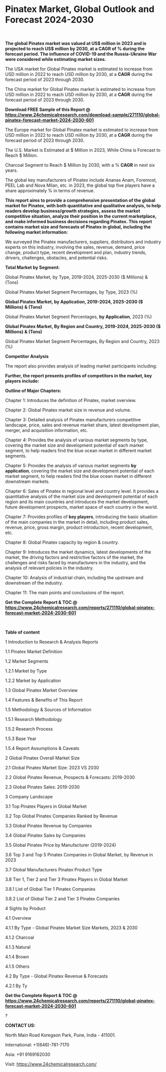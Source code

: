 <h1>Pinatex Market, Global Outlook and Forecast 2024-2030</h1><br/><p><strong>The global Pinatex market was valued at US$ million in 2023 and is projected to reach US$ million by 2030, at a <strong>CAGR</strong> of % during the forecast period. The influence of COVID-19 and the Russia-Ukraine War were considered while estimating market sizes.</strong></p>
 
 
 
 <p>The USA market for Global Pinatex market is estimated to increase from USD million in 2022 to reach USD million by 2030, at a <strong>CAGR</strong> during the forecast period of 2023 through 2030.</p>
 
 
 
 <p>The China market for Global Pinatex market is estimated to increase from USD million in 2022 to reach USD million by 2030, at a <strong>CAGR</strong> during the forecast period of 2023 through 2030.</p>
 
 
 
 <div><b>Download FREE Sample of this Report @ <a href="https://www.24chemicalresearch.com/download-sample/271110/global-pinatex-forecast-market-2024-2030-601">https://www.24chemicalresearch.com/download-sample/271110/global-pinatex-forecast-market-2024-2030-601</a></b></div>
 
 
 
 <p>The Europe market for Global Pinatex market is estimated to increase from USD million in 2022 to reach USD million by 2030, at a <strong>CAGR</strong> during the forecast period of 2023 through 2030.</p>
 
 
 
 <p>The U.S. Market is Estimated at $ Million in 2023, While China is Forecast to Reach $ Million.</p>
 
 
 
 <p>Charcoal Segment to Reach $ Million by 2030, with a % <strong>CAGR</strong> in next six years.</p>
 
 
 
 <p>The global key manufacturers of Pinatex include Ananas Anam, Foremost, PEEL Lab and Nova Milan, etc. in 2023, the global top five players have a share approximately % in terms of revenue.</p>
 
 
 
 <p><strong>This report aims to provide a comprehensive presentation of the global market for Pinatex, with both quantitative and qualitative analysis, to help readers develop business/growth strategies, assess the market competitive situation, analyze their position in the current marketplace, and make informed business decisions regarding Pinatex. This report contains market size and forecasts of Pinatex in global, including the following market information:</strong></p>
 
 
 
 <p>We surveyed the Pinatex manufacturers, suppliers, distributors and industry experts on this industry, involving the sales, revenue, demand, price change, product type, recent development and plan, industry trends, drivers, challenges, obstacles, and potential risks.</p>
 
 
 
 <p><strong>Total Market by Segment:</strong></p>
 
 
 
 <p>Global Pinatex Market, by Type, 2019-2024, 2025-2030 ($ Millions) & (Tons)</p>
 
 
 
 <p>Global Pinatex Market Segment Percentages, by Type, 2023 (%)</p>
 
 
 
 <p><strong>Global Pinatex Market, <strong>by Application</strong>, 2019-2024, 2025-2030 ($ Millions) & (Tons)</strong></p>
 
 
 
 <p>Global Pinatex Market Segment Percentages, <strong>by Application</strong>, 2023 (%)</p>
 
 
 
 <p><strong>Global Pinatex Market, By Region and Country, 2019-2024, 2025-2030 ($ Millions) & (Tons)</strong></p>
 
 
 
 <p>Global Pinatex Market Segment Percentages, By Region and Country, 2023 (%)</p>
 
 
 
 <p><strong>Competitor Analysis</strong></p>
 
 
 
 <p>The report also provides analysis of leading market participants including:</p>
 
 
 
 <p><strong>Further, the report presents profiles of competitors in the market, <strong>key players</strong> include:</strong></p>
 
 
 
 <p><strong>Outline of Major Chapters:</strong></p>
 
 
 
 <p>Chapter 1: Introduces the definition of Pinatex, market overview.</p>
 
 
 
 <p>Chapter 2: Global Pinatex market size in revenue and volume.</p>
 
 
 
 <p>Chapter 3: Detailed analysis of Pinatex manufacturers competitive landscape, price, sales and revenue market share, latest development plan, merger, and acquisition information, etc.</p>
 
 
 
 <p>Chapter 4: Provides the analysis of various market segments by type, covering the market size and development potential of each market segment, to help readers find the blue ocean market in different market segments.</p>
 
 
 
 <p>Chapter 5: Provides the analysis of various market segments <strong>by application</strong>, covering the market size and development potential of each market segment, to help readers find the blue ocean market in different downstream markets.</p>
 
 
 
 <p>Chapter 6: Sales of Pinatex in regional level and country level. It provides a quantitative analysis of the market size and development potential of each region and its main countries and introduces the market development, future development prospects, market space of each country in the world.</p>
 
 
 
 <p>Chapter 7: Provides profiles of <strong>key players</strong>, introducing the basic situation of the main companies in the market in detail, including product sales, revenue, price, gross margin, product introduction, recent development, etc.</p>
 
 
 
 <p>Chapter 8: Global Pinatex capacity by region & country.</p>
 
 
 
 <p>Chapter 9: Introduces the market dynamics, latest developments of the market, the driving factors and restrictive factors of the market, the challenges and risks faced by manufacturers in the industry, and the analysis of relevant policies in the industry.</p>
 
 
 
 <p>Chapter 10: Analysis of industrial chain, including the upstream and downstream of the industry.</p>
 
 
 
 <p>Chapter 11: The main points and conclusions of the report.</p>
 
 
 
 <div><b>Get the Complete Report & TOC @ <a href="https://www.24chemicalresearch.com/reports/271110/global-pinatex-forecast-market-2024-2030-601">https://www.24chemicalresearch.com/reports/271110/global-pinatex-forecast-market-2024-2030-601</a></b></div>
 
 
 
 <p><br />
 
 <b>Table of content</b></p>
 
 
 
 <p>1 Introduction to Research & Analysis Reports<br />
 
 1.1 Pinatex Market Definition<br />
 
 1.2 Market Segments<br />
 
 1.2.1 Market by Type<br />
 
 1.2.2 Market by Application<br />
 
 1.3 Global Pinatex Market Overview<br />
 
 1.4 Features & Benefits of This Report<br />
 
 1.5 Methodology & Sources of Information<br />
 
 1.5.1 Research Methodology<br />
 
 1.5.2 Research Process<br />
 
 1.5.3 Base Year<br />
 
 1.5.4 Report Assumptions & Caveats<br />
 
 2 Global Pinatex Overall Market Size<br />
 
 2.1 Global Pinatex Market Size: 2023 VS 2030<br />
 
 2.2 Global Pinatex Revenue, Prospects & Forecasts: 2019-2030<br />
 
 2.3 Global Pinatex Sales: 2019-2030<br />
 
 3 Company Landscape<br />
 
 3.1 Top Pinatex Players in Global Market<br />
 
 3.2 Top Global Pinatex Companies Ranked by Revenue<br />
 
 3.3 Global Pinatex Revenue by Companies<br />
 
 3.4 Global Pinatex Sales by Companies<br />
 
 3.5 Global Pinatex Price by Manufacturer (2019-2024)<br />
 
 3.6 Top 3 and Top 5 Pinatex Companies in Global Market, by Revenue in 2023<br />
 
 3.7 Global Manufacturers Pinatex Product Type<br />
 
 3.8 Tier 1, Tier 2 and Tier 3 Pinatex Players in Global Market<br />
 
 3.8.1 List of Global Tier 1 Pinatex Companies<br />
 
 3.8.2 List of Global Tier 2 and Tier 3 Pinatex Companies<br />
 
 4 Sights by Product<br />
 
 4.1 Overview<br />
 
 4.1.1 By Type - Global Pinatex Market Size Markets, 2023 & 2030<br />
 
 4.1.2 Charcoal<br />
 
 4.1.3 Natural<br />
 
 4.1.4 Brown<br />
 
 4.1.5 Others<br />
 
 4.2 By Type - Global Pinatex Revenue & Forecasts<br />
 
 4.2.1 By Ty</p>
 
 
 
 <div><b>Get the Complete Report & TOC @ <a href="https://www.24chemicalresearch.com/reports/271110/global-pinatex-forecast-market-2024-2030-601">https://www.24chemicalresearch.com/reports/271110/global-pinatex-forecast-market-2024-2030-601</a></b></div>
 
 
 
 <p>? </p>
 
 
 
 <p><b>CONTACT US:</b><br />
 
 North Main Road Koregaon Park, Pune, India - 411001.<br />
 
 International: +1(646)-781-7170<br />
 
 Asia: +91 9169162030<br />
 
 Visit: <a href="https://www.24chemicalresearch.com/">https://www.24chemicalresearch.com/</a></p>